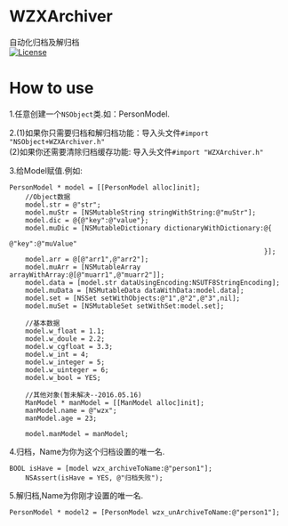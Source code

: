 # WZXArchiver
自动化归档及解归档<br>
[![License](https://img.shields.io/packagist/l/doctrine/orm.svg)](https://github.com/Wzxhaha/WZXArchiver/blob/master/LICENSE)

# How to use
1.任意创建一个`NSObject`类.如：PersonModel.

2.(1)如果你只需要归档和解归档功能：导入头文件`#import "NSObject+WZXArchiver.h"`<br>
    (2)如果你还需要清除归档缓存功能: 导入头文件`#import "WZXArchiver.h"`

3.给Model赋值.例如:
```objc
PersonModel * model = [[PersonModel alloc]init];
    //Object数据
    model.str = @"str";
    model.muStr = [NSMutableString stringWithString:@"muStr"];
    model.dic = @{@"key":@"value"};
    model.muDic = [NSMutableDictionary dictionaryWithDictionary:@{
                                                                  @"key":@"muValue"
                                                                }];
    model.arr = @[@"arr1",@"arr2"];
    model.muArr = [NSMutableArray arrayWithArray:@[@"muarr1",@"muarr2"]];
    model.data = [model.str dataUsingEncoding:NSUTF8StringEncoding];
    model.muData = [NSMutableData dataWithData:model.data];
    model.set = [NSSet setWithObjects:@"1",@"2",@"3",nil];
    model.muSet = [NSMutableSet setWithSet:model.set];
    
    //基本数据
    model.w_float = 1.1;
    model.w_doule = 2.2;
    model.w_cgfloat = 3.3;
    model.w_int = 4;
    model.w_integer = 5;
    model.w_uinteger = 6;
    model.w_bool = YES;
    
    //其他对象(暂未解决--2016.05.16)
    ManModel * manModel = [[ManModel alloc]init];
    manModel.name = @"wzx";
    manModel.age = 23;
    
    model.manModel = manModel;
```

4.归档，Name为你为这个归档设置的唯一名.
```objc
BOOL isHave = [model wzx_archiveToName:@"person1"];
    NSAssert(isHave = YES, @"归档失败");
```

5.解归档,Name为你刚才设置的唯一名.
```objc
PersonModel * model2 = [PersonModel wzx_unArchiveToName:@"person1"];
```
